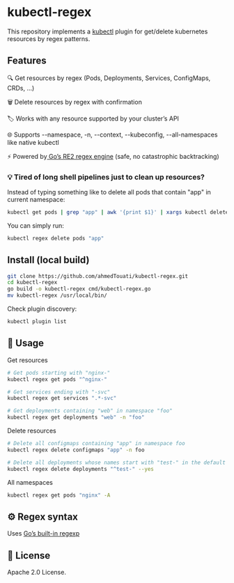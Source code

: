 # kubectl-regex

This repository implements a [kubectl](https://github.com/kubernetes/kubectl) plugin for get/delete kubernetes resources by regex patterns.

## Features
🔍 Get resources by regex (Pods, Deployments, Services, ConfigMaps, CRDs, …)

🗑 Delete resources by regex with confirmation

🏷 Works with any resource supported by your cluster’s API

🌐 Supports --namespace, -n, --context, --kubeconfig, --all-namespaces like native kubectl

⚡ Powered by[ Go’s RE2 regex engine](https://github.com/google/re2)
 (safe, no catastrophic backtracking)

 ### 💡 Tired of long shell pipelines just to clean up resources?
Instead of typing something like to delete all pods that contain "app" in current namespace:

```bash
kubectl get pods | grep "app" | awk '{print $1}' | xargs kubectl delete pods
```
You can simply run:
```bash
kubectl regex delete pods "app"
```

## Install (local build)
```bash
git clone https://github.com/ahmedTouati/kubectl-regex.git
cd kubectl-regex
go build -o kubectl-regex cmd/kubectl-regex.go
mv kubectl-regex /usr/local/bin/
```

Check plugin discovery:
```bash
kubectl plugin list
```

## 🚀 Usage

Get resources
```bash
# Get pods starting with "nginx-"
kubectl regex get pods "^nginx-"

# Get services ending with "-svc"
kubectl regex get services ".*-svc"

# Get deployments containing "web" in namespace "foo"
kubectl regex get deployments "web" -n "foo"
```

Delete resources
```bash
# Delete all configmaps containing "app" in namespace foo
kubectl regex delete configmaps "app" -n foo

# Delete all deployments whose names start with "test-" in the default namespace, without asking for confirmation (use with caution)
kubectl regex delete deployments "^test-" --yes
```

All namespaces
```bash
kubectl regex get pods "nginx" -A
```

## ⚙️ Regex syntax

Uses [Go’s built-in regexp](https://github.com/google/re2)

## 📄 License

Apache 2.0 License.